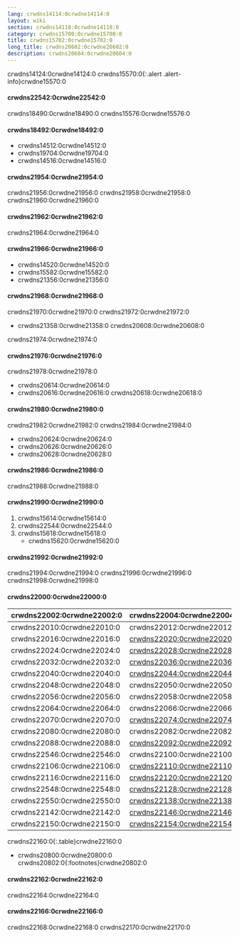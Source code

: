 ```yaml
---
lang: crwdns14114:0crwdne14114:0
layout: wiki
section: crwdns14118:0crwdne14118:0
category: crwdns15700:0crwdne15700:0
title: crwdns15702:0crwdne15702:0
long_title: crwdns20602:0crwdne20602:0
description: crwdns20604:0crwdne20604:0
---
```


crwdns14124:0crwdne14124:0
crwdns15570:0{:.alert .alert-info}crwdne15570:0

#### crwdns22542:0crwdne22542:0
crwdns18490:0crwdne18490:0 crwdns15576:0crwdne15576:0

#### crwdns18492:0crwdne18492:0
- crwdns14512:0crwdne14512:0
- crwdns19704:0crwdne19704:0
- crwdns14516:0crwdne14516:0

#### crwdns21954:0crwdne21954:0
crwdns21956:0crwdne21956:0 crwdns21958:0crwdne21958:0 crwdns21960:0crwdne21960:0

#### crwdns21962:0crwdne21962:0
crwdns21964:0crwdne21964:0

#### crwdns21966:0crwdne21966:0
- crwdns14520:0crwdne14520:0
- crwdns15582:0crwdne15582:0
- crwdns21356:0crwdne21356:0

#### crwdns21968:0crwdne21968:0
crwdns21970:0crwdne21970:0 crwdns21972:0crwdne21972:0
- crwdns21358:0crwdne21358:0 crwdns20608:0crwdne20608:0

crwdns21974:0crwdne21974:0

#### crwdns21976:0crwdne21976:0
crwdns21978:0crwdne21978:0

- crwdns20614:0crwdne20614:0
- crwdns20616:0crwdne20616:0 crwdns20618:0crwdne20618:0

#### crwdns21980:0crwdne21980:0
crwdns21982:0crwdne21982:0 crwdns21984:0crwdne21984:0
- crwdns20624:0crwdne20624:0
- crwdns20626:0crwdne20626:0
- crwdns20628:0crwdne20628:0

#### crwdns21986:0crwdne21986:0
crwdns21988:0crwdne21988:0

#### crwdns21990:0crwdne21990:0
1. crwdns15614:0crwdne15614:0
1. crwdns22544:0crwdne22544:0
1. crwdns15618:0crwdne15618:0
   - crwdns15620:0crwdne15620:0

#### crwdns21992:0crwdne21992:0
crwdns21994:0crwdne21994:0 crwdns21996:0crwdne21996:0 crwdns21998:0crwdne21998:0

#### crwdns22000:0crwdne22000:0

| crwdns22002:0crwdne22002:0 | crwdns22004:0crwdne22004:0                | crwdns22006:0crwdne22006:0   | crwdns22008:0crwdne22008:0   |
| -------------------------- | ----------------------------------------- | ---------------------------- | ---------------------------- |
| crwdns22010:0crwdne22010:0 | crwdns22012:0crwdne22012:0                | `crwdns22014:0crwdne22014:0` |                              |
| crwdns22016:0crwdne22016:0 | [crwdns22020:0crwdne22020:0][stellads]    | `crwdns22022:0crwdne22022:0` |                              |
| crwdns22024:0crwdne22024:0 | [crwdns22028:0crwdne22028:0][a5200ds]     | `crwdns22030:0crwdne22030:0` |                              |
| crwdns22032:0crwdne22032:0 | [crwdns22036:0crwdne22036:0][a7800ds]     | `crwdns22038:0crwdne22038:0` |                              |
| crwdns22040:0crwdne22040:0 | [crwdns22044:0crwdne22044:0][xegs-ds]     | crwdns22046:0crwdne22046:0   |                              |
| crwdns22048:0crwdne22048:0 | crwdns22050:0crwdne22050:0                | crwdns22052:0crwdne22052:0   | crwdns22054:0crwdne22054:0   |
| crwdns22056:0crwdne22056:0 | crwdns22058:0crwdne22058:0                | crwdns22060:0crwdne22060:0   | crwdns22062:0crwdne22062:0   |
| crwdns22064:0crwdne22064:0 | crwdns22066:0crwdne22066:0                | `crwdns22068:0crwdne22068:0` |                              |
| crwdns22070:0crwdne22070:0 | [crwdns22074:0crwdne22074:0][gameyob]     | crwdns22076:0crwdne22076:0   | `crwdns22078:0crwdne22078:0` |
| crwdns22080:0crwdne22080:0 | crwdns22082:0crwdne22082:0                | crwdns22084:0crwdne22084:0   | `crwdns22086:0crwdne22086:0` |
| crwdns22088:0crwdne22088:0 | [crwdns22092:0crwdne22092:0][s8ds]        | `crwdns22094:0crwdne22094:0` | `crwdns22096:0crwdne22096:0` |
| crwdns22546:0crwdne22546:0 | crwdns22100:0crwdne22100:0                | `crwdns22102:0crwdne22102:0` | crwdns22104:0crwdne22104:0   |
| crwdns22106:0crwdne22106:0 | [crwdns22110:0crwdne22110:0][s8ds]        | `crwdns22112:0crwdne22112:0` | `crwdns22114:0crwdne22114:0` |
| crwdns22116:0crwdne22116:0 | [crwdns22120:0crwdne22120:0][mpeg4player] | `crwdns22122:0crwdne22122:0` |                              |
| crwdns22548:0crwdne22548:0 | [crwdns22128:0crwdne22128:0][nesds]       | crwdns22130:0crwdne22130:0   | `crwdns22132:0crwdne22132:0` |
| crwdns22550:0crwdne22550:0 | [crwdns22138:0crwdne22138:0][nitrografx]  | `crwdns22140:0crwdne22140:0` |                              |
| crwdns22142:0crwdne22142:0 | [crwdns22146:0crwdne22146:0][rvidplayer]  | `crwdns22148:0crwdne22148:0` |                              |
| crwdns22150:0crwdne22150:0 | [crwdns22154:0crwdne22154:0][snemulds]    | crwdns22156:0crwdne22156:0   | crwdns22158:0crwdne22158:0   |
crwdns22160:0{:.table}crwdne22160:0

- crwdns20800:0crwdne20800:0
crwdns20802:0{:footnotes}crwdne20802:0

#### crwdns22162:0crwdne22162:0
crwdns22164:0crwdne22164:0

#### crwdns22166:0crwdne22166:0
crwdns22168:0crwdne22168:0 crwdns22170:0crwdne22170:0

[^1]: crwdns16838:0crwdne16838:0
[^2]: crwdns16840:0crwdne16840:0
[^3]: crwdns16842:0crwdne16842:0
[^4]: crwdns18898:0crwdne18898:0
[^5]: crwdns18910:0crwdne18910:0
[^6]: crwdns18922:0crwdne18922:0
[^7]: crwdns18932:0crwdne18932:0
[^8]: crwdns18942:0crwdne18942:0

[a5200ds]: crwdns22026:0crwdne22026:0
[a7800ds]: crwdns22034:0crwdne22034:0
[gameyob]: crwdns22072:0crwdne22072:0
[mpeg4player]: crwdns22118:0crwdne22118:0
[nesds]: crwdns22126:0crwdne22126:0
[nitrografx]: crwdns22136:0crwdne22136:0
[rvidplayer]: crwdns22144:0crwdne22144:0
[s8ds]: crwdns22090:0crwdne22090:0
[s8ds]: crwdns22108:0crwdne22108:0
[snemulds]: crwdns22152:0crwdne22152:0
[stellads]: crwdns22018:0crwdne22018:0
[xegs-ds]: crwdns22042:0crwdne22042:0

